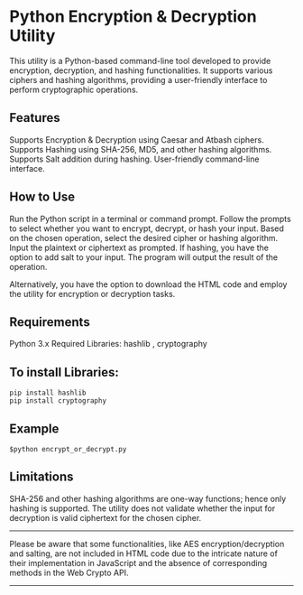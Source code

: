 # Python Encryption & Decryption Utility

This utility is a Python-based command-line tool developed to provide encryption, decryption, and hashing functionalities. It supports various ciphers and hashing algorithms, providing a user-friendly interface to perform cryptographic operations.


## Features
Supports Encryption & Decryption using Caesar and Atbash ciphers.
Supports Hashing using SHA-256, MD5, and other hashing algorithms.
Supports Salt addition during hashing.
User-friendly command-line interface.


## How to Use
Run the Python script in a terminal or command prompt.
Follow the prompts to select whether you want to encrypt, decrypt, or hash your input.
Based on the chosen operation, select the desired cipher or hashing algorithm.
Input the plaintext or ciphertext as prompted.
If hashing, you have the option to add salt to your input.
The program will output the result of the operation.

Alternatively, you have the option to download the HTML code and employ the utility for encryption or decryption tasks.


## Requirements
Python 3.x
Required Libraries: hashlib , cryptography

## To install Libraries: 
```
pip install hashlib
pip install cryptography
```

## Example
```$python encrypt_or_decrypt.py```


## Limitations
SHA-256 and other hashing algorithms are one-way functions; hence only hashing is supported.
The utility does not validate whether the input for decryption is valid ciphertext for the chosen cipher.



---

Please be aware that some functionalities, like AES encryption/decryption and salting, are not included in HTML code due to the intricate nature of their implementation in JavaScript and the absence of corresponding methods in the Web Crypto API.

---
